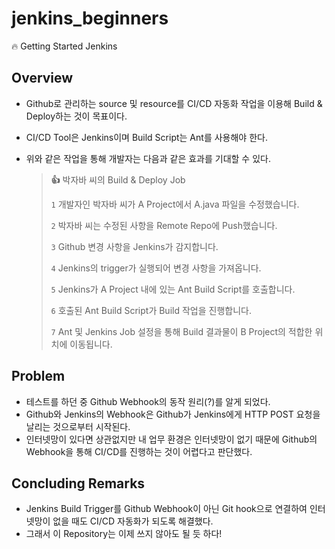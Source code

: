# jenkins_beginners
:fire: Getting Started Jenkins

## Overview
* Github로 관리하는 source 및 resource를 CI/CD 자동화 작업을 이용해 Build & Deploy하는 것이 목표이다.
* CI/CD Tool은 Jenkins이며 Build Script는 Ant를 사용해야 한다.
* 위와 같은 작업을 통해 개발자는 다음과 같은 효과를 기대할 수 있다.

  > **👍** 박자바 씨의 Build & Deploy Job
  > 
  > `1` 개발자인 박자바 씨가 A Project에서 A.java 파일을 수정했습니다.
  >
  > `2` 박자바 씨는 수정된 사항을 Remote Repo에 Push했습니다.
  >
  > `3` Github 변경 사항을 Jenkins가 감지합니다.
  >
  > `4` Jenkins의 trigger가 실행되어 변경 사항을 가져옵니다.
  >
  > `5` Jenkins가 A Project 내에 있는 Ant Build Script를 호출합니다.
  >
  > `6` 호출된 Ant Build Script가 Build 작업을 진행합니다.
  >
  > `7` Ant 및 Jenkins Job 설정을 통해 Build 결과물이 B Project의 적합한 위치에 이동됩니다.

## Problem
* 테스트를 하던 중 Github Webhook의 동작 원리(?)를 알게 되었다.
* Github와 Jenkins의 Webhook은 Github가 Jenkins에게 HTTP POST 요청을 날리는 것으로부터 시작된다.
* 인터넷망이 있다면 상관없지만 내 업무 환경은 인터넷망이 없기 때문에 Github의 Webhook을 통해 CI/CD를 진행하는 것이 어렵다고 판단했다.

## Concluding Remarks
* Jenkins Build Trigger를 Github Webhook이 아닌 Git hook으로 연결하여 인터넷망이 없을 때도 CI/CD 자동화가 되도록 해결했다.
* 그래서 이 Repository는 이제 쓰지 않아도 될 듯 하다!
